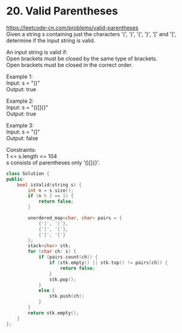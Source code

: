 # 20. Valid Parentheses
https://leetcode-cn.com/problems/valid-parentheses  
Given a string s containing just the characters '(', ')', '{', '}', '[' and ']', determine if the input string is valid.  

An input string is valid if:  
Open brackets must be closed by the same type of brackets.  
Open brackets must be closed in the correct order.  
 
Example 1:  
Input: s = "()"  
Output: true  

Example 2:  
Input: s = "()[]{}"  
Output: true  

Example 3:  
Input: s = "(]"  
Output: false  

Constraints:  
1 <= s.length <= 104  
s consists of parentheses only '()[]{}'.  

``` cpp
class Solution {
public:
    bool isValid(string s) {
        int n = s.size();
        if (n % 2 == 1) {
            return false;
        }

        unordered_map<char, char> pairs = {
            {')', '('},
            {']', '['},
            {'}', '{'}
        };
        stack<char> stk;
        for (char ch: s) {
            if (pairs.count(ch)) {
                if (stk.empty() || stk.top() != pairs[ch]) {
                    return false;
                }
                stk.pop();
            }
            else {
                stk.push(ch);
            }
        }
        return stk.empty();
    }
};
```
